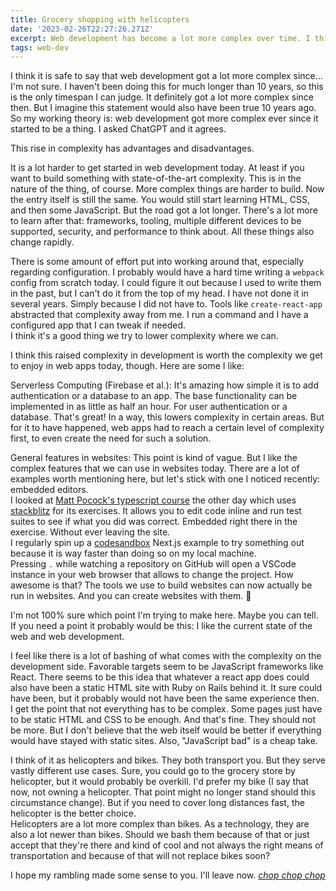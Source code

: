 ```yaml
---
title: Grocery shopping with helicopters
date: '2023-02-26T22:27:26.271Z'
excerpt: Web development has become a lot more complex over time. I think this is a good thing. Also I like helicopters and bikes.
tags: web-dev
---
```


I think it is safe to say that web development got a lot more complex since... I'm not sure. I haven't been doing this for much longer than 10 years, so this is the only timespan I can judge. It definitely got a lot more complex since then. But I imagine this statement would also have been true 10 years ago. So my working theory is: web development got more complex ever since it started to be a thing. I asked ChatGPT and it agrees.

This rise in complexity has advantages and disadvantages.

It is a lot harder to get started in web development today. At least if you want to build something with state-of-the-art complexity. This is in the nature of the thing, of course. More complex things are harder to build. Now the entry itself is still the same. You would still start learning HTML, CSS, and then some JavaScript. But the road got a lot longer. There's a lot more to learn after that: frameworks, tooling, multiple different devices to be supported, security, and performance to think about. All these things also change rapidly.

There is some amount of effort put into working around that, especially regarding configuration. I probably would have a hard time writing a `webpack` config from scratch today. I could figure it out because I used to write them in the past, but I can't do it from the top of my head. I have not done it in several years. Simply because I did not have to. Tools like `create-react-app` abstracted that complexity away from me. I run a command and I have a configured app that I can tweak if needed.  
I think it's a good thing we try to lower complexity where we can.

I think this raised complexity in development is worth the complexity we get to enjoy in web apps today, though. Here are some I like:

Serverless Computing (Firebase et al.): It's amazing how simple it is to add authentication or a database to an app. The base functionality can be implemented in as little as half an hour. For user authentication or a database. That's great! In a way, this lowers complexity in certain areas. But for it to have happened, web apps had to reach a certain level of complexity first, to even create the need for such a solution.

General features in websites: This point is kind of vague. But I like the complex features that we can use in websites today. There are a lot of examples worth mentioning here, but let's stick with one I noticed recently: embedded editors.  
I looked at [Matt Pocock's typescript course](https://www.totaltypescript.com/) the other day which uses [stackblitz](https://stackblitz.com/) for its exercises. It allows you to edit code inline and run test suites to see if what you did was correct. Embedded right there in the exercise. Without ever leaving the site.  
I regularly spin up a [codesandbox](https://codesandbox.io) Next.js example to try something out because it is way faster than doing so on my local machine.  
Pressing `.` while watching a repository on GitHub will open a VSCode instance in your web browser that allows to change the project. How awesome is that? The tools we use to build websites can now actually be run in websites. And you can create websites with them. 🤯

I'm not 100% sure which point I'm trying to make here. Maybe you can tell. If you need a point it probably would be this: I like the current state of the web and web development.

I feel like there is a lot of bashing of what comes with the complexity on the development side. Favorable targets seem to be JavaScript frameworks like React. There seems to be this idea that whatever a react app does could also have been a static HTML site with Ruby on Rails behind it. It sure could have been, but it probably would not have been the same experience then.  
I get the point that not everything has to be complex. Some pages just have to be static HTML and CSS to be enough. And that's fine. They should not be more. But I don't believe that the web itself would be better if everything would have stayed with static sites. Also, "JavaScript bad" is a cheap take.

I think of it as helicopters and bikes. They both transport you. But they serve vastly different use cases. Sure, you could go to the grocery store by helicopter, but it would probably be overkill. I'd prefer my bike (I say that now, not owning a helicopter. That point might no longer stand should this circumstance change). But if you need to cover long distances fast, the helicopter is the better choice.  
Helicopters are a lot more complex than bikes. As a technology, they are also a lot newer than bikes. Should we bash them because of that or just accept that they're there and kind of cool and not always the right means of transportation and because of that will not replace bikes soon?

I hope my rambling made some sense to you. I'll leave now. [_chop chop chop_](https://english.stackexchange.com/questions/319884/word-for-the-noise-made-by-a-helicopter)
